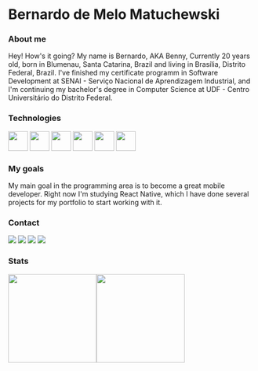 # Bernardo de Melo Matuchewski

### About me
Hey! How's it going?
My name is Bernardo, AKA Benny, Currently 20 years old, born in Blumenau, Santa Catarina, Brazil and living in Brasília, Distrito Federal, Brazil. I've finished my certificate programm in Software Development at SENAI - Serviço Nacional de Aprendizagem Industrial, and I'm continuing my bachelor's degree in Computer Science at UDF - Centro Universitário do Distrito Federal.



### Technologies
<div><img src="https://cdn.jsdelivr.net/gh/devicons/devicon/icons/github/github-original.svg" width="40" height="40"/>               <img src="https://cdn.jsdelivr.net/gh/devicons/devicon/icons/java/java-original.svg" width="40" height="40"/>               <img src="https://cdn.jsdelivr.net/gh/devicons/devicon/icons/javascript/javascript-plain.svg" width="40" height="40"/>               <img src="https://cdn.jsdelivr.net/gh/devicons/devicon/icons/react/react-original.svg" width="40" height="40"/>               <img src="https://cdn.jsdelivr.net/gh/devicons/devicon/icons/php/php-original.svg" width="40" height="40"/>                <img src="https://cdn.jsdelivr.net/gh/devicons/devicon/icons/postgresql/postgresql-original.svg" width="40" height="40"/></div>



### My goals
My main goal in the programming area is to become a great mobile developer. Right now I'm studying React Native, which I have done several projects for my portfolio to start working with it.

### Contact
<div><a href="https://instagram.com/be_polaco" target="_blank"><img src="https://img.shields.io/badge/-Instagram-%23E4405F?style=for-the-badge&logo=instagram&logoColor=white" target="_blank"></a>   <a href="https://www.twitch.tv/beenny5" target="_blank"><img src="https://img.shields.io/badge/Twitch-9146FF?style=for-the-badge&logo=twitch&logoColor=white" target="_blank"></a>   <a href = "mailto:bernardopgr01@gmail.com"><img src="https://img.shields.io/badge/Gmail-D14836?style=for-the-badge&logo=gmail&logoColor=white" target="_blank"></a>   <a href="https://www.linkedin.com/in/bernardomm27" target="_blank"><img src="https://img.shields.io/badge/-LinkedIn-%230077B5?style=for-the-badge&logo=linkedin&logoColor=white" target="_blank"></a>   </div>


### Stats
<div><a href="https://github.com/berpgr"><img height="180em" src="https://github-readme-stats.vercel.app/api/top-langs/?username=berpgr&layout=compact&langs_count=7&theme=dracula"/><img height="180em" src="https://github-readme-stats.vercel.app/api?username=berpgr&show_icons=true&theme=dracula&include_all_commits=true&count_private=true"/></div>
